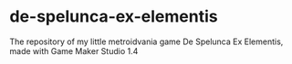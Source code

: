 # de-spelunca-ex-elementis
The repository of my little metroidvania game De Spelunca Ex Elementis, made with Game Maker Studio 1.4
